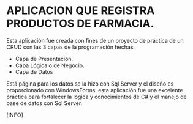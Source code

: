 # APLICACION QUE REGISTRA PRODUCTOS DE FARMACIA.

Esta aplicación fue creada con fines de un proyecto de práctica de un CRUD con las 3 capas de la programación hechas.

- Capa de Presentación.
- Capa Lógica o de Negocio.
- Capa de Datos

 Está página para los datos se la hizo con Sql Server y el diseño es proporcionado con WindowsForms, esta aplicación fue una excelente
práctica para fortalecer la lógica y conocimientos de C# y el manejo de base de datos con Sql Server. 

[INFO]
